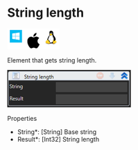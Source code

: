 # String length

![](<../../../../.gitbook/assets/image (224).png>)

Element that gets string length.

![](<../../../../.gitbook/assets/image (265).png>)

Properties

* String\*: \[String] Base string
* Result\*: \[Int32] String length
